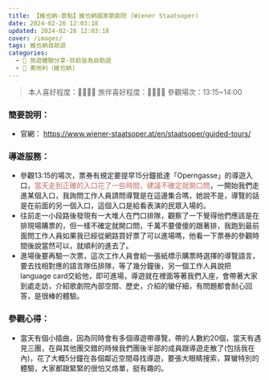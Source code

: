 ```yaml
---
title: 【維也納-景點】維也納國家歌劇院 (Wiener Staatsoper) 
date: 2024-02-26 12:03:18
updated: 2024-02-26 12:03:18
cover: /images/
tags: 維也納自助遊
categories: 
  - 🌴 旅遊體驗分享-目前皆為自助遊
  - 🥥 奧地利（維也納) 
---
```


>本人喜好程度：🌝🌝🌝🌝 旅伴喜好程度：🌝🌝🌝🌝
參觀場次：13:15~14:00 
<!-- more -->
### 簡要說明：
+ 官網：
https://www.wiener-staatsoper.at/en/staatsoper/guided-tours/

### 導遊服務：
+ 參觀13:15的場次，票券有規定要提早15分鐘抵達「Operngasse」的導遊入口，<font color=#c36d67>當天走到正確的入口花了一些時間，建議不確定就開口問</font>，一開始我們走進某個入口，我詢問工作人員請問導覽是在這邊集合嗎，她說不是，導覽的話是在前面的另一個入口，這個入口是給看表演的民眾入場的。
+ 往前走一小段路後發現有一大堆人在門口排隊，觀察了一下覺得他們應該是在排現場購票的，但一樣不確定就開口問，千萬不要傻傻的跟著排，我跑到最前面問工作人員如果我已經從網路買好票了可以進場嗎，他看一下票券的參觀時間後說當然可以，就順利的進去了。
+ 進場後要再驗一次票，這次工作人員會給一張紙標示購票時選擇的導覽語言，要去找相對應的語言隊伍排隊，等了幾分鐘後，另一個工作人員說把language card交給他，即可進場，導遊就在裡面等著我們入座，會帶著大家到處走訪，介紹歌劇院內部空間、歷史，介紹的蠻仔細，有問題都會耐心回答，是很棒的體驗。

### 參觀心得：
+ 當天有個小插曲，因為同時會有多個導遊帶導覽，帶的人數約20個，當天有遇見三團，在與其他團交錯的時候我們團後半部的成員跟導遊走散了(包括我在內)，花了大概5分鐘在各個鄰近空間尋找導遊，要張大眼睛搜索，算蠻特別的體驗，大家都跟緊緊的很怕又烙單，挺有趣的。
 